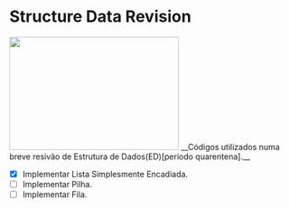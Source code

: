 <h1>Structure Data Revision</h1>
<img src="https://fiverr-res.cloudinary.com/images/q_auto,f_auto/gigs3/109554168/original/11242e714fd279867e25900db79930794e19ec4e/help-you-with-your-data-structures-queries-and-issues.png"
width="300" height="200">
__Códigos utilizados numa breve resivão de Estrutura de Dados(ED)[período quarentena].__
<br/>

- [X] Implementar Lista Simplesmente Encadiada.
- [ ] Implementar Pilha.
- [ ] Implementar Fila.
